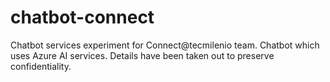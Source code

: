 # chatbot-connect
Chatbot services experiment for Connect@tecmilenio team. Chatbot which uses Azure AI services. Details have been taken out to preserve confidentiality.
